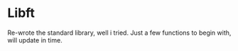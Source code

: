 # Libft
Re-wrote the standard library, well i tried. Just a few functions to begin with, will update in time. 
